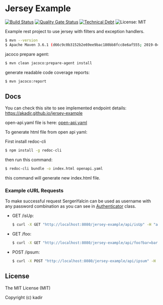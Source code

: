 # Jersey Example

[![Build Status](https://travis-ci.org/akadir/jersey-example.svg?branch=master)](https://travis-ci.org/akadir/jersey-example)
[![Quality Gate Status](https://sonarcloud.io/api/project_badges/measure?project=io.git.akadir%3Ajersey-example&metric=alert_status)](https://sonarcloud.io/dashboard?id=io.git.akadir%3Ajersey-example)
[![Technical Debt](https://sonarcloud.io/api/project_badges/measure?project=io.git.akadir%3Ajersey-example&metric=sqale_index)](https://sonarcloud.io/dashboard?id=io.git.akadir%3Ajersey-example)
![License: MIT](https://img.shields.io/badge/License-MIT-blue.svg)


Example rest project to use jersey with filters and exception handlers.

```bash
$ mvn --version
$ Apache Maven 3.6.1 (d66c9c0b3152b2e69ee9bac180bb8fcc8e6af555; 2019-04-04T22:00:29+03:00)
```

jacoco prepare agent:

```bash
$ mvn clean jacoco:prepare-agent install
```

generate readable code coverage reports:

```bash
$ mvn jacoco:report
```

## Docs

You can check this site to see implemented endpoint details: https://akadir.github.io/jersey-example

open-api.yaml file is here: [open-api.yaml](docs/open-api.yaml)

To generate html file from open api yaml:

First install redoc-cli
    
```bash
$ npm install -g redoc-cli
```

then run this command:

```bash
$ redoc-cli bundle -o index.html openapi.yaml
```

this command will generate new index.html file.


### Example cURL Requests

To make successful request SergenYalcin can be used as username with any password combination as you can see in 
[Authenticator](src/main/java/io/git/kadir/jersey/example/auth/Authenticator.java) class.

* GET /isUp:
    ```bash
    $ curl -X GET "http://localhost:8080/jersey-example/api/isUp" -H "accept: application/json" -H "Authorization: Basic U2VyZ2VuWWFsY2luOkJqazE5MDM="
    ```

* GET /foo:
    ```bash
    $ curl -X GET "http://localhost:8080/jersey-example/api/foo?bar=bar" -H "accept: application/json" -H "Authorization: Basic U2VyZ2VuWWFsY2luOkJqazE5MDM="
    ```

* POST /ipsum:
    ```bash
    $ curl -X POST "http://localhost:8080/jersey-example/api/ipsum" -H "accept: application/json" -H "Authorization: Basic U2VyZ2VuWWFsY2luOkJqazE5MDM=" -H "Content-Type: application/x-www-form-urlencoded" -d "foo=lorem"
    ```

## License
 
The MIT License (MIT)

Copyright (c) kadir
